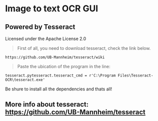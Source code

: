 # Image to text OCR GUI

## Powered by Tesseract

Licensed under the Apache License 2.0

> First of all, you need to download tesseract, check the link below.

`https://github.com/UB-Mannheim/tesseract/wiki`

> Paste the ubication of the program in the line:

`tesseract.pytesseract.tesseract_cmd = r'C:\Program Files\Tesseract-OCR\tesseract.exe'`

Be shure to install all the dependencies and thats all!

## More info about tesseract: https://github.com/UB-Mannheim/tesseract

